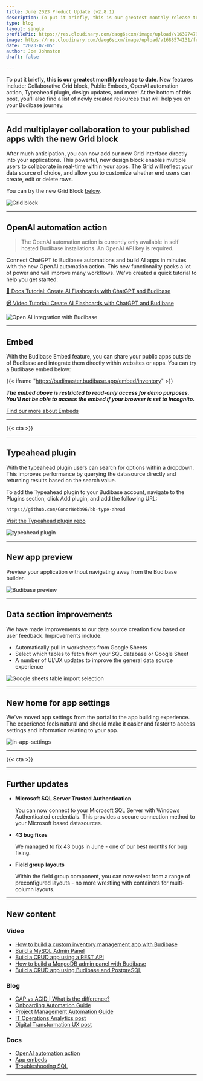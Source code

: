 ```yaml
---
title: June 2023 Product Update (v2.8.1)
description: To put it briefly, this is our greatest monthly release to date. New features include; Collaborative Grid block, Public Embeds, OpenAI automation action, Typeahead plugin, design updates, and more! At the bottom of this post, you’ll also find a list of newly created resources that will help you on your Budibase journey.
type: blog
layout: single
profilePic: https://res.cloudinary.com/daog6scxm/image/upload/v1639747995/cms/joe_illustration_gray_bg_e97wdl.jpg
image: https://res.cloudinary.com/daog6scxm/image/upload/v1688574131/features/Frame_6_zbvh6p.png
date: "2023-07-05"
author: Joe Johnston
draft: false

---
```


To put it briefly, **this is our greatest monthly release to date**. New features include; Collaborative Grid block, Public Embeds, OpenAI automation action, Typeahead plugin, design updates, and more! At the bottom of this post, you'll also find a list of newly created resources that will help you on your Budibase journey.

---



## Add multiplayer collaboration to your published apps with the new Grid block

After much anticipation, you can now add our new Grid interface directly into your applications. This powerful, new design block enables multiple users to collaborate in real-time within your apps. The Grid will reflect your data source of choice, and allow you to customize whether end users can create, edit or delete rows. 

You can try the new Grid Block [below](#embed).

![Grid block](https://res.cloudinary.com/daog6scxm/image/upload/v1688636514/features/grid%20block.webp)

---



## OpenAI automation action

> The OpenAI automation action is currently only available in self hosted Budibase installations. An OpenAI API key is required.



Connect ChatGPT to Budibase automations and build AI apps in minutes with the new OpenAI automation action. This new functionality packs a lot of power and will improve many workflows. We've created a quick tutorial to help you get started:

[📄 Docs Tutorial: Create AI Flashcards with ChatGPT and Budibase](https://docs.budibase.com/docs/openai)

[📹 Video Tutorial: Create AI Flashcards with ChatGPT and Budibase](https://youtu.be/64l-sBltgnw)

![Open AI integration with Budibase](https://res.cloudinary.com/daog6scxm/image/upload/v1688574131/features/Frame_6_zbvh6p.webp)

---



## Embed

With the Budibase Embed feature, you can share your public apps outside of Budibase and integrate them directly within websites or apps. You can try a Budibase embed below:

{{< iframe "https://budimaster.budibase.app/embed/inventory" >}} 

_**The embed above is restricted to read-only access for demo purposes. You'll not be able to access the embed if your browser is set to Incognito.**_

[Find our more about Embeds](https://docs.budibase.com/docs/embedded-app)

---

{{< cta >}}

---

## Typeahead plugin

With the typeahead plugin users can search for options within a dropdown. This improves performance by querying the datasource directly and returning results based on the search value.

To add the Typeahead plugin to your Budibase account, navigate to the Plugins section, click Add plugin, and add the following URL:

```
https://github.com/ConorWebb96/bb-type-ahead
```

[Visit the Typeahead plugin repo](https://github.com/ConorWebb96/bb-type-ahead)

![typeahead plugin](https://res.cloudinary.com/daog6scxm/image/upload/v1688638207/features/typeahead2.webp)



---



## New app preview 

Preview your application without navigating away from the Budibase builder.

![Budibase preview](https://res.cloudinary.com/daog6scxm/image/upload/v1688570633/features/preview-wide.webp)

---



## Data section improvements

We have made improvements to our data source creation flow based on user feedback. Improvements include:

- Automatically pull in worksheets from Google Sheets
- Select which tables to fetch from your SQL database or Google Sheet
- A number of UI/UX updates to improve the general data source experience

![Google sheets table import selection](https://res.cloudinary.com/daog6scxm/image/upload/v1688637287/features/google-sheets-table-selection.webp)

---



## New home for app settings

We've moved app settings from the portal to the app building experience. The experience feels natural and should make it easier and faster to access settings and information relating to your app.

![in-app-settings](https://res.cloudinary.com/daog6scxm/image/upload/v1688570153/features/in-app-settings.webp)



---

{{< cta >}}

---

## Further updates

- **Microsoft SQL Server Trusted Authentication**

  You can now connect to your Microsoft SQL Server with Windows Authenticated credentials. This provides a secure connection method to your Microsoft based datasources.

- **43 bug fixes**

  We managed to fix 43 bugs in June - one of our best months for bug fixing.

- **Field group layouts**

  Within the field group component, you can now select from a range of preconfigured layouts - no more wrestling with containers for multi-column layouts.

  

---



## New content

### Video

- [How to build a custom inventory management app with Budibase](https://youtu.be/5p4Vwv1xQl0)
- [Build a MySQL Admin Panel](https://youtu.be/IyMmw6jENeo)
- [Build a CRUD app using a REST API](https://youtu.be/uch3bOftxHU)
- [How to build a MongoDB admin panel with Budibase](https://youtu.be/OjGZ841KgBk)
- [Build a CRUD app using Budibase and PostgreSQL](https://youtu.be/X6LgF15NqY0)

### Blog

- [CAP vs ACID | What is the difference?](/blog/data/cap-vs-acid/)
- [Onboarding Automation Guide](/blog/automation/onboarding-automation/)
- [Project Management Automation Guide](/blog/automation/project-management-automation/)
- [IT Operations Analytics post](/blog/inside-it/it-operations-analytics/)
- [Digital Transformation UX post](/blog/inside-it/digital-transformation-ux/)



### Docs

- [OpenAI automation action](https://docs.budibase.com/docs/openai)
- [App embeds](https://docs.budibase.com/docs/embedded-app)
- [Troubleshooting SQL](https://docs.budibase.com/docs/troubleshooting-sql)

---



